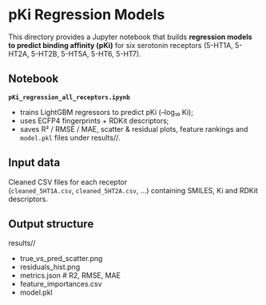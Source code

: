 pKi Regression Models 
==========================================

This directory provides a Jupyter notebook that builds **regression models
to predict binding affinity (pKi)** for six serotonin receptors
(5-HT1A, 5-HT2A, 5-HT2B, 5-HT5A, 5-HT6, 5-HT7).

Notebook
--------

**`pKi_regression_all_receptors.ipynb`**

* trains LightGBM regressors to predict pKi (–log₁₀ Ki);  
* uses ECFP4 fingerprints + RDKit descriptors;  
* saves R² / RMSE / MAE, scatter & residual plots, feature rankings and
`model.pkl` files under results/<receptor>/.

Input data
----------

Cleaned CSV files for each receptor  
(`cleaned_5HT1A.csv`, `cleaned_5HT2A.csv`, …) containing SMILES, Ki and
RDKit descriptors.

Output structure
----------------
results/<receptor>/

- true_vs_pred_scatter.png
- residuals_hist.png
- metrics.json # R2, RMSE, MAE
- feature_importances.csv
- model.pkl

